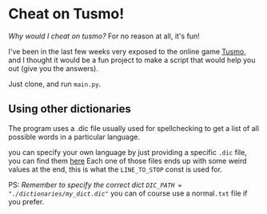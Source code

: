 # Cheat on Tusmo!
*Why would I cheat on tusmo?*
For no reason at all, it's fun!

I've been in the last few weeks very exposed to the online game [Tusmo](www.tusmo.xyz), and I thought it would be a fun project
to make a script that would help you out (give you the answers).

Just clone, and run `main.py`.

## Using other dictionaries
The program uses a .dic file usually used for spellchecking to get a list of all possible words in a particular language.

you can specify your own language by just providing a specific `.dic` file, you can find them [here](https://www.phpspellcheck.com/Download)
Each one of those files ends up with some weird values at the end, this is what the `LINE_TO_STOP` const is used for.

PS: *Remember to specify the correct dict `DIC_PATH = "./dictionaries/my_dict.dic"`* you can of course use a normal`.txt` file if you prefer.
